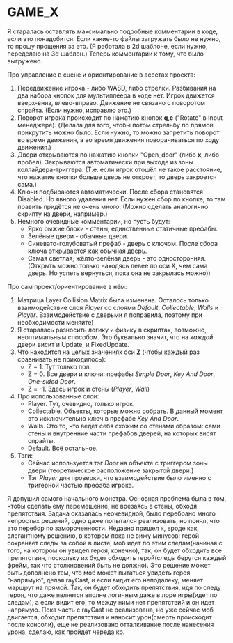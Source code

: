 # GAME_X

Я старалась оставлять максимально подробные комментарии в коде, если это понадобится.
Если какие-то файлы загружать было не нужно, то прошу прощения за это. (Я работала в 2d шаблоне, если нужно, переделаю на 3d шаблон.)
Теперь комментарии к тому, что было выгружено.

Про управление в сцене и ориентирование в ассетах проекта:
1. Передвижение игрока - либо WASD, либо стрелки. Разбивания на два набора кнопок для мультиплеера в коде нет. Игрок движется вверх-вниз, влево-вправо. Движение не связано с поворотом спрайта. (Если нужно, исправлю это.)
2. Поворот игрока происходит по нажатию кнопок **q**,**e** ("Rotate" в Input менеджере). (Делала для того, чтобы потом стрельбу по прямой прикрутить можно было. Если нужно, то можно запретить поворот во время движения, а во время движения поворачиваться по ходу движения.)
3. Двери открываются по нажатию кнопки "Open_door" (либо **x**, либо пробел). Закрываются автоматически при выходе из зоны коллайдера-триггера. (Т.е. если игрок отошёл не такое расстояние, что нажатие кнопки больше дверь не откроет, то дверь закроется сама.)
4. Ключи подбираются автоматически. После сбора становятся Disabled. Но явного удаления нет. Если нужен сбор по кнопке, то там править придётся не очень много. (Можно сделать аналогично скрипту на двери, например.)
5. Немного очевидные комментарии, но пусть будут:
    - Ярко рыжие блоки - стены, единственные статичные префабы.
    - Зелёные двери - обычные двери.
    - Синевато-голубоватый префаб - дверь с ключом. После сбора ключа открывается как обычная дверь.
    - Самая светлая, жёлто-зелёная дверь - это односторонняя. (Открыть можно только находясь левее по оси X, чем сама дверь. Но успеть вернуться, пока она не закрылась можно))

Про сам проект/ориентирование в нём:
1. Матрица Layer Collision Matrix была изменена. Осталось только взаимодействие слоя *Player* со слоями *Default*, *Collectable*, *Walls* и *Player*. Взаимодействие с дверьми я поправила, поэтому при необходимости меняйте)
2. Я старалась разносить логику и физику в скриптах, возможно, неоптимальным способом. Это буквально значит, что на *каждой* двери висит и Update, и FixedUpdate.
3. Что находится на целых значениях оси **Z** (чтобы каждый раз сравнивать не приходилось):
    - Z = 1. Тут только пол.
    - Z = 0. Все двери и ключи: префабы *Simple Door*, *Key And Door*, *One-sided Door*.
    - Z = -1. Здесь игрок и стены (*Player*, *Wall*)
4. Про использованные слои:
    - Player. Тут, очевидно, только игрок.
    - Collectable. Объекты, которые можно собрать. В данный момент это исключительно ключ в префабе *Key And Door*.
    - Walls. Это то, что ведёт себя схожим со стенами образом: сами стены и внутренние части префабов дверей, на которых висят спрайты.
    - Default. Всё остальное.
5. Тэги:
    - Сейчас используется тэг *Door* на объекте с триггером зоны двери (теоретическое расположение закрытой двери.)
    - Тэг *Player* для проверки, что взаимодействие было именно с тригерной частью префаба игрока.

Я допушил самого начального монстра. Основная проблема была в том, чтобы сделать ему перемещение, не врезаясь в стены, обходя препятствия. Задача оказалась неочевидной, было перебрано много непростых решений, одно даже попытался реализовать, но понял, что это перебор по замороченности. Недавно пришел к, вроде как, элегантному решению, в котором пока не вижу минусов: герой сохраняет следы за собой в листе, моб идет по этим следам(начиная с того, на котором он увидел героя, конечно), так, он будет обходить все препятствия, поскольку их будет обходить герой(следы берутся каждый фрейм, так что столкновений быть не должно). Это решение может быть дополнено тем, что моб может пытаться увидеть героя "напрямую", делая rayCast, и если видит его неподалеку, меняет маршрут на прямой. Так, он будет обходить препятствия, идя по следу героя, что даже является вполне логичным даже в лоре игры(идет по следам), а если видит его, то между ними нет препятствий и он идет напрямую. Пока часть с rayCast не реализована, но уже сейчас моб двигается, обходит препятствия и наносит урон(смерть происходит после консоли), еще не реализовано отталкивание после нанесения урона, сделаю, как пройдет череда кр.